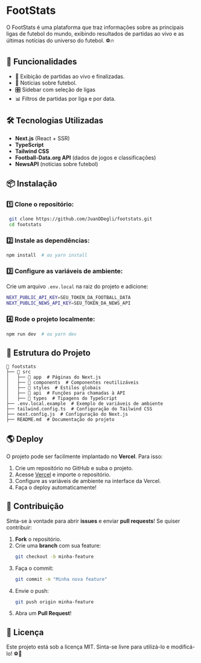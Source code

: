 # FootStats

O FootStats é uma plataforma que traz informações sobre as principais ligas de futebol do mundo, exibindo resultados de partidas ao vivo e as últimas notícias do universo do futebol. ⚽🔥

## 🚀 Funcionalidades
- 📌 Exibição de partidas ao vivo e finalizadas.
- 📰 Notícias sobre futebol.
- 🎛️ Sidebar com seleção de ligas
- 📊 Filtros de partidas por liga e por data.



## 🛠️ Tecnologias Utilizadas
- **Next.js** (React + SSR)
- **TypeScript**
- **Tailwind CSS**
- **Football-Data.org API** (dados de jogos e classificações)
- **NewsAPI** (notícias sobre futebol)

## 📦 Instalação

### 1️⃣ Clone o repositório:
```bash
 git clone https://github.com/JuanDDegli/footstats.git
 cd footstats
```

### 2️⃣ Instale as dependências:
```bash
npm install  # ou yarn install
```

### 3️⃣ Configure as variáveis de ambiente:
Crie um arquivo `.env.local` na raiz do projeto e adicione:
```bash
NEXT_PUBLIC_API_KEY=SEU_TOKEN_DA_FOOTBALL_DATA
NEXT_PUBLIC_NEWS_API_KEY=SEU_TOKEN_DA_NEWS_API
```

### 4️⃣ Rode o projeto localmente:
```bash
npm run dev  # ou yarn dev
```

## 📜 Estrutura do Projeto
```plaintext
📂 footstats
├── 📂 src
│   ├── 📂 app  # Páginas do Next.js
│   ├── 📂 components  # Componentes reutilizáveis
│   ├── 📂 styles  # Estilos globais
│   ├── 📂 api  # Funções para chamadas à API
│   ├── 📂 types  # Tipagens do TypeScript
├── .env.local.example  # Exemplo de variáveis de ambiente
├── tailwind.config.ts  # Configuração do Tailwind CSS
├── next.config.js  # Configuração do Next.js
├── README.md  # Documentação do projeto
```

## 🌎 Deploy
O projeto pode ser facilmente implantado no **Vercel**. Para isso:
1. Crie um repositório no GitHub e suba o projeto.
2. Acesse [Vercel](https://vercel.com/) e importe o repositório.
3. Configure as variáveis de ambiente na interface da Vercel.
4. Faça o deploy automaticamente!

## 📌 Contribuição
Sinta-se à vontade para abrir **issues** e enviar **pull requests**! Se quiser contribuir:
1. **Fork** o repositório.
2. Crie uma **branch** com sua feature:
   ```bash
   git checkout -b minha-feature
   ```
3. Faça o commit:
   ```bash
   git commit -m "Minha nova feature"
   ```
4. Envie o push:
   ```bash
   git push origin minha-feature
   ```
5. Abra um **Pull Request**!

## 📄 Licença
Este projeto está sob a licença MIT. Sinta-se livre para utilizá-lo e modificá-lo! ⚽🚀

